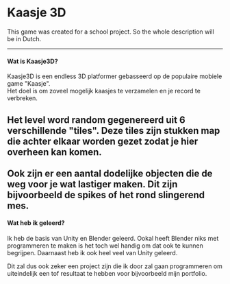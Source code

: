 ﻿# Kaasje 3D

This game was created for a school project.
So the whole description will be in Dutch.

---

#### Wat is Kaasje3D?
Kaasje3D is een endless 3D platformer gebasseerd op de populaire mobiele game "Kaasje". 
<br>Het doel is om zoveel mogelijk kaasjes te verzamelen en je record te verbreken.

Het level word random gegenereerd uit 6 verschillende "tiles".
Deze tiles zijn stukken map die achter elkaar worden gezet zodat je hier overheen kan komen.
<br><br>
Ook zijn er een aantal dodelijke objecten die de weg voor je wat lastiger maken.
Dit zijn bijvoorbeeld de spikes of het rond slingerend mes.
---
#### Wat heb ik geleerd?
Ik heb de basis van Unity en Blender geleerd.
Ookal heeft Blender niks met programmeren te maken is het toch wel handig om dat ook te kunnen begrijpen.
Daarnaast heb ik ook heel veel van Unity geleerd.

Dit zal dus ook zeker een project zijn die ik door zal gaan programmeren om uiteindelijk een tof resultaat te hebben voor bijvoorbeeld mijn portfolio.

